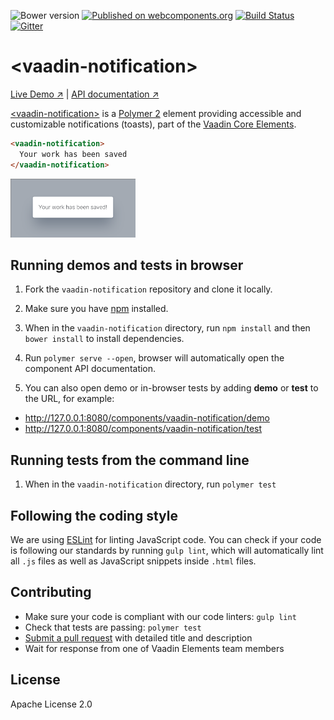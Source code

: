 ![Bower version](https://img.shields.io/bower/v/vaadin-notification.svg)
[![Published on webcomponents.org](https://img.shields.io/badge/webcomponents.org-published-blue.svg)](https://www.webcomponents.org/element/vaadin/vaadin-notification)
[![Build Status](https://travis-ci.org/vaadin/vaadin-notification.svg?branch=master)](https://travis-ci.org/vaadin/vaadin-notification)
[![Gitter](https://badges.gitter.im/Join%20Chat.svg)](https://gitter.im/vaadin/vaadin-core-elements?utm_source=badge&utm_medium=badge&utm_campaign=pr-badge)

# &lt;vaadin-notification&gt;

[Live Demo ↗](https://cdn.vaadin.com/vaadin-core-elements/master/vaadin-notification/demo/)
|
[API documentation ↗](https://cdn.vaadin.com/vaadin-core-elements/master/vaadin-notification/)


[&lt;vaadin-notification&gt;](https://vaadin.com/elements/-/element/vaadin-notification) is a [Polymer 2](http://polymer-project.org) element providing accessible and customizable notifications (toasts), part of the [Vaadin Core Elements](https://vaadin.com/elements).

<!--
```
<custom-element-demo>
  <template>
    <script src="../webcomponentsjs/webcomponents-lite.js"></script>
    <link rel="import" href="vaadin-notification.html">
    <next-code-block></next-code-block>
  </template>
</custom-element-demo>
```
-->
```html
<vaadin-notification>
  Your work has been saved
</vaadin-notification>
```

[<img src="https://raw.githubusercontent.com/vaadin/vaadin-notification/master/screenshot.png" width="200" alt="Screenshot of vaadin-notification">](https://vaadin.com/elements/-/element/vaadin-notification)


## Running demos and tests in browser

1. Fork the `vaadin-notification` repository and clone it locally.

1. Make sure you have [npm](https://www.npmjs.com/) installed.

1. When in the `vaadin-notification` directory, run `npm install` and then `bower install` to install dependencies.

1. Run `polymer serve --open`, browser will automatically open the component API documentation.

1. You can also open demo or in-browser tests by adding **demo** or **test** to the URL, for example:

  - http://127.0.0.1:8080/components/vaadin-notification/demo
  - http://127.0.0.1:8080/components/vaadin-notification/test


## Running tests from the command line

1. When in the `vaadin-notification` directory, run `polymer test`


## Following the coding style

We are using [ESLint](http://eslint.org/) for linting JavaScript code. You can check if your code is following our standards by running `gulp lint`, which will automatically lint all `.js` files as well as JavaScript snippets inside `.html` files.


## Contributing

  - Make sure your code is compliant with our code linters: `gulp lint`
  - Check that tests are passing: `polymer test`
  - [Submit a pull request](https://www.digitalocean.com/community/tutorials/how-to-create-a-pull-request-on-github) with detailed title and description
  - Wait for response from one of Vaadin Elements team members


## License

Apache License 2.0
